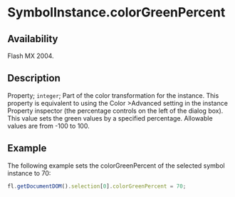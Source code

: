 # SymbolInstance.colorGreenPercent

## Availability

Flash MX 2004.

## Description

Property; `integer`; Part of the color transformation for the instance. This property is equivalent to using the Color >Advanced setting in the instance Property inspector (the percentage controls on the left of the dialog box). This value sets the green values by a specified percentage. Allowable values are from -100 to 100.

## Example

The following example sets the colorGreenPercent of the selected symbol instance to 70:

```javascript
fl.getDocumentDOM().selection[0].colorGreenPercent = 70;
```
